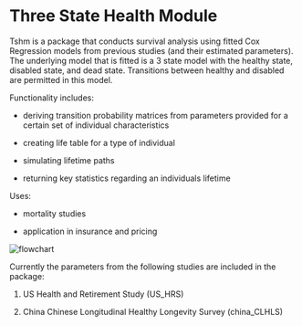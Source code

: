# Three State Health Module 

Tshm is a package that conducts survival analysis using fitted Cox Regression models from previous
studies (and their estimated parameters). The underlying model that is fitted is a 3 state 
model with the healthy state, disabled state, and dead state. Transitions between healthy and disabled
are permitted in this model. 

Functionality includes:

* deriving transition probability matrices from parameters provided for a certain set 
of individual characteristics

* creating life table for a type of individual

* simulating lifetime paths 

* returning key statistics regarding an individuals lifetime

Uses:

* mortality studies

* application in insurance and pricing


![flowchart](https://github.com/print-hi/retirement-toolkit/blob/healthy-state-3state/_health/3-state/inst/images/3_state_flowchart.jpeg)

Currently the parameters from the following studies are included in the package:

1. US Health and Retirement Study (US_HRS)

2. China Chinese Longitudinal Healthy Longevity Survey (china_CLHLS) 
